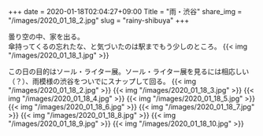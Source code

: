 +++
date  = 2020-01-18T02:04:27+09:00
Title = "雨・渋谷"
share_img = "/images/2020_01_18_2.jpg"
slug = "rainy-shibuya"
+++

曇り空の中、家を出る。<br>
傘持ってくるの忘れたな、と気づいたのは駅までもう少しのところ。
{{< img "/images/2020_01_18_1.jpg" >}}

この日の目的はソール・ライター展。ソール・ライター展を見るには相応しい（？）、雨模様の渋谷をついでにスナップして回る。
{{< img "/images/2020_01_18_2.jpg" >}}
{{< img "/images/2020_01_18_3.jpg" >}}
{{< img "/images/2020_01_18_4.jpg" >}}
{{< img "/images/2020_01_18_5.jpg" >}}
{{< img "/images/2020_01_18_6.jpg" >}}
{{< img "/images/2020_01_18_7.jpg" >}}
{{< img "/images/2020_01_18_8.jpg" >}}
{{< img "/images/2020_01_18_9.jpg" >}}
{{< img "/images/2020_01_18_10.jpg" >}}